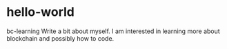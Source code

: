 # hello-world
bc-learning
Write a bit about myself. I am interested in learning more about blockchain and possibly how to code. 
